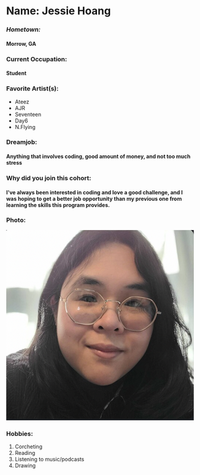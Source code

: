 # __Name: Jessie Hoang__

### *Hometown:*
#### Morrow, GA

### **Current Occupation:** 
#### Student 


### **Favorite Artist(s):** 
- Ateez
- AJR 
- Seventeen 
- Day6 
- N.Flying

### **Dreamjob:** 
#### Anything that involves coding, good amount of money, and not too much stress

### **Why did you join this cohort:** 
#### I've always been interested in coding and love a good challenge, and I was hoping to get a better job opportunity than my previous one from learning the skills this program provides.

### Photo: 
![My profile picture](./jessie%20profile%20pic.png)

### Hobbies: 
1. Corcheting 
2. Reading 
3. Listening to music/podcasts 
4. Drawing

